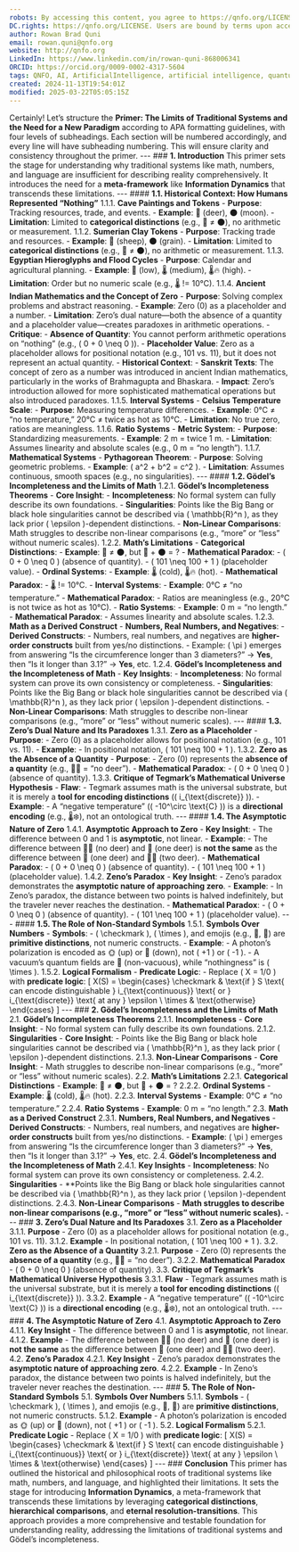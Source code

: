 ```yaml
---
robots: By accessing this content, you agree to https://qnfo.org/LICENSE. Non-commercial use only. Attribution required.
DC.rights: https://qnfo.org/LICENSE. Users are bound by terms upon access.
author: Rowan Brad Quni
email: rowan.quni@qnfo.org
website: http://qnfo.org
LinkedIn: https://www.linkedin.com/in/rowan-quni-868006341
ORCID: https://orcid.org/0009-0002-4317-5604
tags: QNFO, AI, ArtificialIntelligence, artificial intelligence, quantum, physics, science, Einstein, QuantumMechanics, quantum mechanics, QuantumComputing, quantum computing, information, InformationTheory, information theory, InformationalUniverse, informational universe, informational universe hypothesis, IUH
created: 2024-11-13T19:54:01Z
modified: 2025-03-22T05:05:15Z
---
```


Certainly! Let’s structure the **Primer: The Limits of Traditional Systems and the Need for a New Paradigm** according to APA formatting guidelines, with four levels of subheadings. Each section will be numbered accordingly, and every line will have subheading numbering. This will ensure clarity and consistency throughout the primer. --- ### **1. Introduction** This primer sets the stage for understanding why traditional systems like math, numbers, and language are insufficient for describing reality comprehensively. It introduces the need for a **meta-framework** like **Information Dynamics** that transcends these limitations. --- #### **1.1. Historical Context: How Humans Represented “Nothing”** 1.1.1. **Cave Paintings and Tokens** - **Purpose**: Tracking resources, trade, and events. - **Example**: 🌟 (deer), 🌑 (moon). - **Limitation**: Limited to **categorical distinctions** (e.g., 🌟 ≠ 🌑), no arithmetic or measurement. 1.1.2. **Sumerian Clay Tokens** - **Purpose**: Tracking trade and resources. - **Example**: 🌟 (sheep), 🌑 (grain). - **Limitation**: Limited to **categorical distinctions** (e.g., 🌟 ≠ 🌑), no arithmetic or measurement. 1.1.3. **Egyptian Hieroglyphs and Flood Cycles** - **Purpose**: Calendar and agricultural planning. - **Example**: 🌊 (low), 🌡️ (medium), 🌡️🔥 (high). - **Limitation**: Order but no numeric scale (e.g., 🌡️ != 10°C). 1.1.4. **Ancient Indian Mathematics and the Concept of Zero** - **Purpose**: Solving complex problems and abstract reasoning. - **Example**: Zero (0) as a placeholder and a number. - **Limitation**: Zero’s dual nature—both the absence of a quantity and a placeholder value—creates paradoxes in arithmetic operations. - **Critique**: - **Absence of Quantity**: You cannot perform arithmetic operations on “nothing” (e.g., \( 0 + 0 \neq 0 \)). - **Placeholder Value**: Zero as a placeholder allows for positional notation (e.g., 101 vs. 11), but it does not represent an actual quantity. - **Historical Context**: - **Sanskrit Texts**: The concept of zero as a number was introduced in ancient Indian mathematics, particularly in the works of Brahmagupta and Bhaskara. - **Impact**: Zero’s introduction allowed for more sophisticated mathematical operations but also introduced paradoxes. 1.1.5. **Interval Systems** - **Celsius Temperature Scale**: - **Purpose**: Measuring temperature differences. - **Example**: 0°C ≠ “no temperature,” 20°C ≠ twice as hot as 10°C. - **Limitation**: No true zero, ratios are meaningless. 1.1.6. **Ratio Systems** - **Metric System**: - **Purpose**: Standardizing measurements. - **Example**: 2 m = twice 1 m. - **Limitation**: Assumes linearity and absolute scales (e.g., 0 m = “no length”). 1.1.7. **Mathematical Systems** - **Pythagorean Theorem**: - **Purpose**: Solving geometric problems. - **Example**: \( a^2 + b^2 = c^2 \). - **Limitation**: Assumes continuous, smooth spaces (e.g., no singularities). --- #### **1.2. Gödel’s Incompleteness and the Limits of Math** 1.2.1. **Gödel’s Incompleteness Theorems** - **Core Insight**: - **Incompleteness**: No formal system can fully describe its own foundations. - **Singularities**: Points like the Big Bang or black hole singularities cannot be described via \( \mathbb{R}^n \), as they lack prior \( \epsilon \)-dependent distinctions. - **Non-Linear Comparisons**: Math struggles to describe non-linear comparisons (e.g., “more” or “less” without numeric scales). 1.2.2. **Math’s Limitations** - **Categorical Distinctions**: - **Example**: 🌟 ≠ 🌑, but 🌟 + 🌑 = ? - **Mathematical Paradox**: - \( 0 + 0 \neq 0 \) (absence of quantity). - \( 101 \neq 100 + 1 \) (placeholder value). - **Ordinal Systems**: - **Example**: 🌡️ (cold), 🌡️🔥 (hot). - **Mathematical Paradox**: - 🌡️ != 10°C. - **Interval Systems**: - **Example**: 0°C ≠ “no temperature.” - **Mathematical Paradox**: - Ratios are meaningless (e.g., 20°C is not twice as hot as 10°C). - **Ratio Systems**: - **Example**: 0 m = “no length.” - **Mathematical Paradox**: - Assumes linearity and absolute scales. 1.2.3. **Math as a Derived Construct** - **Numbers, Real Numbers, and Negatives**: - **Derived Constructs**: - Numbers, real numbers, and negatives are **higher-order constructs** built from yes/no distinctions. - Example: \( \pi \) emerges from answering “Is the circumference longer than 3 diameters?” → **Yes**, then “Is it longer than 3.1?” → **Yes**, etc. 1.2.4. **Gödel’s Incompleteness and the Incompleteness of Math** - **Key Insights**: - **Incompleteness**: No formal system can prove its own consistency or completeness. - **Singularities**: Points like the Big Bang or black hole singularities cannot be described via \( \mathbb{R}^n \), as they lack prior \( \epsilon \)-dependent distinctions. - **Non-Linear Comparisons**: Math struggles to describe non-linear comparisons (e.g., “more” or “less” without numeric scales). --- #### **1.3. Zero’s Dual Nature and Its Paradoxes** 1.3.1. **Zero as a Placeholder** - **Purpose**: - Zero (0) as a placeholder allows for positional notation (e.g., 101 vs. 11). - **Example**: - In positional notation, \( 101 \neq 100 + 1 \). 1.3.2. **Zero as the Absence of a Quantity** - **Purpose**: - Zero (0) represents the **absence of a quantity** (e.g., 🌟🚫 = “no deer”). - **Mathematical Paradox**: - \( 0 + 0 \neq 0 \) (absence of quantity). 1.3.3. **Critique of Tegmark’s Mathematical Universe Hypothesis** - **Flaw**: - Tegmark assumes math is the universal substrate, but it is merely a **tool for encoding distinctions** (\( i_{\text{discrete}} \)). - **Example**: - A “negative temperature” (\( -10^\circ \text{C} \)) is a **directional encoding** (e.g., 🌡️❄️), not an ontological truth. --- #### **1.4. The Asymptotic Nature of Zero** 1.4.1. **Asymptotic Approach to Zero** - **Key Insight**: - The difference between 0 and 1 is **asymptotic**, not linear. - **Example**: - The difference between 🌟🚫 (no deer) and 🌟 (one deer) is **not the same** as the difference between 🌟 (one deer) and 🌟🌟 (two deer). - **Mathematical Paradox**: - \( 0 + 0 \neq 0 \) (absence of quantity). - \( 101 \neq 100 + 1 \) (placeholder value). 1.4.2. **Zeno’s Paradox** - **Key Insight**: - Zeno’s paradox demonstrates the **asymptotic nature of approaching zero**. - **Example**: - In Zeno’s paradox, the distance between two points is halved indefinitely, but the traveler never reaches the destination. - **Mathematical Paradox**: - \( 0 + 0 \neq 0 \) (absence of quantity). - \( 101 \neq 100 + 1 \) (placeholder value). --- #### **1.5. The Role of Non-Standard Symbols** 1.5.1. **Symbols Over Numbers** - **Symbols**: - \( \checkmark \), \( \times \), and emojis (e.g., 🌟, 🌊) are **primitive distinctions**, not numeric constructs. - **Example**: - A photon’s polarization is encoded as 🌞 (up) or 🌙 (down), not \( +1 \) or \( -1 \). - A vacuum’s quantum fields are 🌌 (non-vacuous), while “nothingness” is \( \times \). 1.5.2. **Logical Formalism** - **Predicate Logic**: - Replace \( X = 1/0 \) with **predicate logic**: \[ X(S) = \begin{cases} \checkmark & \text{if } S \text{ can encode distinguishable } i_{\text{continuous}} \text{ or } i_{\text{discrete}} \text{ at any } \epsilon \\ \times & \text{otherwise} \end{cases} \] --- ### **2. Gödel’s Incompleteness and the Limits of Math** 2.1. **Gödel’s Incompleteness Theorems** 2.1.1. **Incompleteness** - **Core Insight**: - No formal system can fully describe its own foundations. 2.1.2. **Singularities** - **Core Insight**: - Points like the Big Bang or black hole singularities cannot be described via \( \mathbb{R}^n \), as they lack prior \( \epsilon \)-dependent distinctions. 2.1.3. **Non-Linear Comparisons** - **Core Insight**: - Math struggles to describe non-linear comparisons (e.g., “more” or “less” without numeric scales). 2.2. **Math’s Limitations** 2.2.1. **Categorical Distinctions** - **Example**: 🌟 ≠ 🌑, but 🌟 + 🌑 = ? 2.2.2. **Ordinal Systems** - **Example**: 🌡️ (cold), 🌡️🔥 (hot). 2.2.3. **Interval Systems** - **Example**: 0°C ≠ “no temperature.” 2.2.4. **Ratio Systems** - **Example**: 0 m = “no length.” 2.3. **Math as a Derived Construct** 2.3.1. **Numbers, Real Numbers, and Negatives** - **Derived Constructs**: - Numbers, real numbers, and negatives are **higher-order constructs** built from yes/no distinctions. - **Example**: \( \pi \) emerges from answering “Is the circumference longer than 3 diameters?” → **Yes**, then “Is it longer than 3.1?” → **Yes**, etc. 2.4. **Gödel’s Incompleteness and the Incompleteness of Math** 2.4.1. **Key Insights** - **Incompleteness**: No formal system can prove its own consistency or completeness. 2.4.2. **Singularities** - **Points like the Big Bang or black hole singularities cannot be described via \( \mathbb{R}^n \), as they lack prior \( \epsilon \)-dependent distinctions. 2.4.3. **Non-Linear Comparisons** - **Math struggles to describe non-linear comparisons (e.g., “more” or “less” without numeric scales).** --- ### **3. Zero’s Dual Nature and Its Paradoxes** 3.1. **Zero as a Placeholder** 3.1.1. **Purpose** - Zero (0) as a placeholder allows for positional notation (e.g., 101 vs. 11). 3.1.2. **Example** - In positional notation, \( 101 \neq 100 + 1 \). 3.2. **Zero as the Absence of a Quantity** 3.2.1. **Purpose** - Zero (0) represents the **absence of a quantity** (e.g., 🌟🚫 = “no deer”). 3.2.2. **Mathematical Paradox** - \( 0 + 0 \neq 0 \) (absence of quantity). 3.3. **Critique of Tegmark’s Mathematical Universe Hypothesis** 3.3.1. **Flaw** - Tegmark assumes math is the universal substrate, but it is merely a **tool for encoding distinctions** (\( i_{\text{discrete}} \)). 3.3.2. **Example** - A “negative temperature” (\( -10^\circ \text{C} \)) is a **directional encoding** (e.g., 🌡️❄️), not an ontological truth. --- ### **4. The Asymptotic Nature of Zero** 4.1. **Asymptotic Approach to Zero** 4.1.1. **Key Insight** - The difference between 0 and 1 is **asymptotic**, not linear. 4.1.2. **Example** - The difference between 🌟🚫 (no deer) and 🌟 (one deer) is **not the same** as the difference between 🌟 (one deer) and 🌟🌟 (two deer). 4.2. **Zeno’s Paradox** 4.2.1. **Key Insight** - Zeno’s paradox demonstrates the **asymptotic nature of approaching zero**. 4.2.2. **Example** - In Zeno’s paradox, the distance between two points is halved indefinitely, but the traveler never reaches the destination. --- ### **5. The Role of Non-Standard Symbols** 5.1. **Symbols Over Numbers** 5.1.1. **Symbols** - \( \checkmark \), \( \times \), and emojis (e.g., 🌟, 🌊) are **primitive distinctions**, not numeric constructs. 5.1.2. **Example** - A photon’s polarization is encoded as 🌞 (up) or 🌙 (down), not \( +1 \) or \( -1 \). 5.2. **Logical Formalism** 5.2.1. **Predicate Logic** - Replace \( X = 1/0 \) with **predicate logic**: \[ X(S) = \begin{cases} \checkmark & \text{if } S \text{ can encode distinguishable } i_{\text{continuous}} \text{ or } i_{\text{discrete}} \text{ at any } \epsilon \\ \times & \text{otherwise} \end{cases} \] --- ### **Conclusion** This primer has outlined the historical and philosophical roots of traditional systems like math, numbers, and language, and highlighted their limitations. It sets the stage for introducing **Information Dynamics**, a meta-framework that transcends these limitations by leveraging **categorical distinctions**, **hierarchical comparisons**, and **eternal resolution-transitions**. This approach provides a more comprehensive and testable foundation for understanding reality, addressing the limitations of traditional systems and Gödel’s incompleteness.
